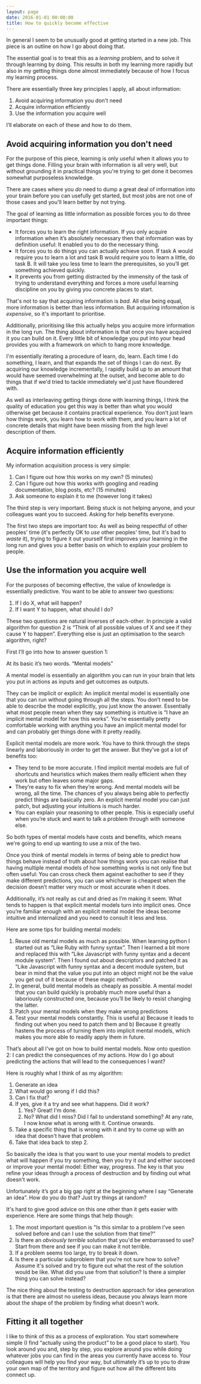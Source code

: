 ```yaml
---
layout: page
date: 2016-01-01 00:00:00
title: How to quickly become effective
---
```


In general I seem to be unusually good at getting started in a new job. This piece is an outline
on how I go about doing that.

The essential goal is to treat this as a *learning* problem, and to solve it through learning by doing. This results in both my learning more rapidly but also in my getting things done almost immediately because of how I focus my learning process.

There are essentially three key principles I apply, all about information:

1. Avoid acquiring information you don't need
2. Acquire information efficiently
3. Use the information you acquire well

I’ll elaborate on each of these and how to do them.

## Avoid acquiring information you don't need

For the purpose of this piece, learning is only useful when it allows you to get things done. Filling your brain with information is all very well, but without grounding it in practical things you're trying to get done it becomes somewhat purposeless knowledge.

There are cases where you *do* need to dump a great deal of information into your brain before you can usefully get started, but most jobs are not one of those cases and you'll learn better by not trying.

The goal of learning as little information as possible forces you to do three important things:

* It forces you to learn the right information. If you only acquire information when it’s absolutely necessary then that information was by definition useful: It enabled you to do the necessary thing.
* It forces you to do things you can actually achieve soon. If task A would require you to learn a lot and task B would require you to learn a little, do task B. It will take you less time to learn the prerequisites, so you’ll get something achieved quickly.
* It prevents you from getting distracted by the immensity of the task of trying to understand everything and forces a more useful learning discipline on you by giving you concrete places to start.

That's not to say that acquiring information is *bad*. All else being equal, more information is better than less information. But acquiring information is *expensive*, so it's important to prioritise.

Additionally, prioritising like this actually helps you acquire more information in the long run. The thing about information is that once you have acquired it you can build on it. Every little bit of knowledge you put into your head provides you with a framework on which to hang more knowledge. 

I'm essentially iterating a procedure of learn, do, learn. Each time I do something, I learn, and that expands the set of things I can do next. By acquiring our knowledge incrementally, I rapidly build up to an amount that would have seemed overwhelming at the outset, and become able to do things that if we'd tried to tackle immediately we'd just have floundered with.

As well as interleaving getting things done with learning things, I think the quality of education you get this way is better than what you would otherwise get because it contains practical experience. You don’t just learn how things work, you learn how to work with them, and you learn a lot of concrete details that might have been missing from the high level description of them.

## Acquire information efficiently

My information acquisition process is very simple:

1. Can I figure out how this works on my own? (5 minutes)
2. Can I figure out how this works with googling and reading documentation, blog posts, etc? (15 minutes)
3. Ask someone to explain it to me (however long it takes)

The third step is very important. Being stuck is not helping anyone, and your colleagues want you to succeed. Asking for help benefits everyone.

The first two steps are important too: As well as being respectful of other peoples' time (it's perfectly OK to <em>use</em> other peoples' time, but it's bad to <em>waste</em> it), trying to figure it out yourself first improves your learning in the long run and gives you a better basis on which to explain your problem to people.

## Use the information you acquire well

For the purposes of becoming effective, the value of knowledge is essentially predictive. You want to be able to answer two questions:

1. If I do X, what will happen?
2. If I want Y to happen, what should I do?

These two questions are natural inverses of each-other. In principle a valid algorithm for question 2 is “Think of all possible values of X and see if they cause Y to happen”. Everything else is just an optimisation to the search algorithm, right?

First I’ll go into how to answer question 1:

At its basic it’s two words. “Mental models”

A mental model is essentially an algorithm you can run in your brain that lets you put in actions as inputs and get outcomes as outputs.

They can be implicit or explicit: An implicit mental model is essentially one that you can run without going through all the steps. You don’t need to be able to describe the model explicitly, you just know the answer. Essentially what most people mean when they say something is intuitive is “I have an implicit mental model for how this works”. You’re essentially pretty comfortable working with anything you have an implicit mental model for and can probably get things done with it pretty readily.

Explicit mental models are more work. You have to think through the steps linearly and laboriously in order to get the answer. But they’ve got a lot of benefits too:

* They tend to be more accurate. I find implicit mental models are full of shortcuts and heuristics which makes them really efficient when they work but often leaves some major gaps.
* They’re easy to fix when they’re wrong. And mental models will be wrong, all the time. The chances of you always being able to perfectly predict things are basically zero. An explicit mental model you can just patch, but adjusting your intuitions is much harder.
* You can explain your reasoning to other people. This is especially useful when you’re stuck and want to talk a problem through with someone else.

So both types of mental models have costs and benefits, which means we're going to end up wanting to use a mix of the two.

Once you think of mental models in terms of being able to predict how things behave instead of truth about how things work you can realise that having multiple mental models of how something works is not only fine but often useful: You can cross check them against eachother to see if they make different predictions, you can use whichever is cheapest when the decision doesn’t matter very much or most accurate when it does.

Additionally, it’s not really as cut and dried as I’m making it seem. What tends to happen is that explicit mental models turn into implicit ones. Once you’re familiar enough with an explicit mental model the ideas become intuitive and internalized and you need to consult it less and less.

Here are some tips for building mental models:

1. Reuse old mental models as much as possible. When learning python I started out as “Like Ruby with funny syntax”. Then I learned a bit more and replaced this with “Like Javascript with funny syntax and a decent module system”. Then I found out about descriptors and patched it as “Like Javascript with funny syntax and a decent module system, but bear in mind that the value you put into an object might not be the value you get out of it because of these magic methods”.
2. In general, build mental models as cheaply as possible. A mental model that you can build quickly is probably much more useful than a laboriously constructed one, because you’ll be likely to resist changing the latter.
3. Patch your mental models when they make wrong predictions
4. Test your mental models constantly. This is useful a) Because it leads to finding out when you need to patch them and b) Because it greatly hastens the process of turning them into implicit mental models, which makes you more able to readily apply them in future.

That’s about all I’ve got on how to build mental models. Now onto question 2: I can predict the consequences of my actions. How do I go about predicting the actions that will lead to the consequences I want?

Here is roughly what I think of as my algorithm:

1. Generate an idea
2. What would go wrong if I did this?
3. Can I fix that?
4. If yes, give it a try and see what happens. Did it work?
    1. Yes? Great! I'm done.
    2. No? What did I miss? Did I fail to understand something? At any rate, I now know what is wrong with it. Continue onwards.
5. Take a specific thing that is wrong with it and try to come up with an idea that doesn't have that problem.
6. Take that idea back to step 2.

So basically the idea is that you want to use your mental models to predict what will happen if you try something, then you try it out and either succeed or improve your mental model: Either way, progress. The key is that you refine your ideas through a process of destruction and by finding out what doesn't work.

Unfortunately it’s got a big gap right at the beginning where I say “Generate an idea”. How do you do that? Just try things at random?

It's hard to give good advice on this one other than it gets easier with experience. Here are some things that help though:

1. The most important question is "Is this similar to a problem I've seen solved before and can I use the solution from that time?"
2. Is there an *obviously terrible* solution that you'd be embarrassed to use? Start from there and see if you can make it not terrible. 
3. If a problem seems too large, try to break it down.
4. Is there a particular subproblem that you're not sure how to solve? Assume it's solved and try to figure out what the rest of the solution would be like. What did you use from that solution? Is there a simpler thing you can solve instead?

The nice thing about the testing to destruction approach for idea generation is that there are almost no useless ideas, because you always learn more about the shape of the problem by finding what doesn't work.
 
## Fitting it all together

I like to think of this as a process of exploration. You start somewhere simple (I find “actually using the product” to be a good place to start). You look around you and, step by step, you explore around you while doing whatever jobs you can find in the areas you currently have access to. Your colleagues will help you find your way, but ultimately it’s up to you to draw your own map of the territory and figure out how all the different bits connect up. 
